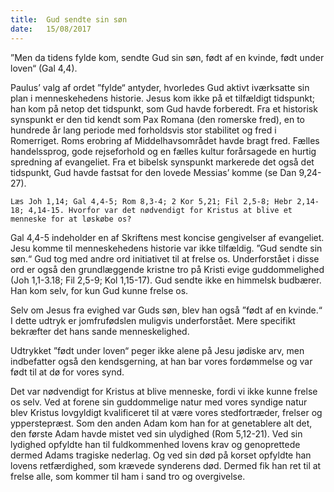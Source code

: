 ```yaml
---
title:  Gud sendte sin søn
date:   15/08/2017
---
```


”Men da tidens fylde kom, sendte Gud sin søn, født af en kvinde, født under loven“ (Gal 4,4).

Paulus’ valg af ordet ”fylde“ antyder, hvorledes Gud aktivt iværksatte sin plan i menneskehedens historie. Jesus kom ikke på et tilfældigt tidspunkt; han kom på netop det tidspunkt, som Gud havde forberedt. Fra et historisk synspunkt er den tid kendt som Pax Romana (den romerske fred), en to hundrede år lang periode med forholdsvis stor stabilitet og fred i Romerriget. Roms erobring af Middelhavsområdet havde bragt fred. Fælles handelssprog, gode rejseforhold og en fælles kultur forårsagede en hurtig spredning af evangeliet. Fra et bibelsk synspunkt markerede det også det tidspunkt, Gud havde fastsat for den lovede Messias’ komme (se Dan 9,24-27).

`Læs Joh 1,14; Gal 4,4-5; Rom 8,3-4; 2 Kor 5,21; Fil 2,5-8; Hebr 2,14-18; 4,14-15. Hvorfor var det nødvendigt for Kristus at blive et menneske for at løskøbe os?`

Gal 4,4-5 indeholder en af Skriftens mest koncise gengivelser af evangeliet. Jesu komme til menneskehedens historie var ikke tilfældig. ”Gud sendte sin søn.“ Gud tog med andre ord initiativet til at frelse os. Underforstået i disse ord er også den grundlæggende kristne tro på Kristi evige guddommelighed (Joh 1,1-3.18; Fil 2,5-9; Kol 1,15-17). Gud sendte ikke en himmelsk budbærer. Han kom selv, for kun Gud kunne frelse os.

Selv om Jesus fra evighed var Guds søn, blev han også ”født af en kvinde.“ I dette udtryk er jomfrufødslen muligvis underforstået. Mere specifikt bekræfter det hans sande menneskelighed.

Udtrykket ”født under loven“ peger ikke alene på Jesu jødiske arv, men indbefatter også den kendsgerning, at han bar vores fordømmelse og var født til at dø for vores synd.

Det var nødvendigt for Kristus at blive menneske, fordi vi ikke kunne frelse os selv. Ved at forene sin guddommelige natur med vores syndige natur blev Kristus lovgyldigt kvalificeret til at være vores stedfortræder, frelser og ypperstepræst. Som den anden Adam kom han for at genetablere alt det, den første Adam havde mistet ved sin ulydighed (Rom 5,12-21). Ved sin lydighed opfyldte han til fuldkommenhed lovens krav og genoprettede dermed Adams tragiske nederlag. Og ved sin død på korset opfyldte han lovens retfærdighed, som krævede synderens død. Dermed fik han ret til at frelse alle, som kommer til ham i sand tro og overgivelse.

